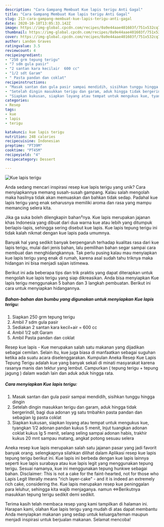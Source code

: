 ```yaml
---
description: "Cara Gampang Membuat Kue lapis terigu Anti Gagal"
title: "Cara Gampang Membuat Kue lapis terigu Anti Gagal"
slug: 213-cara-gampang-membuat-kue-lapis-terigu-anti-gagal
date: 2020-10-18T13:05:33.142Z
image: https://img-global.cpcdn.com/recipes/0a9e44aae401603f/751x532cq70/kue-lapis-terigu-foto-resep-utama.jpg
thumbnail: https://img-global.cpcdn.com/recipes/0a9e44aae401603f/751x532cq70/kue-lapis-terigu-foto-resep-utama.jpg
cover: https://img-global.cpcdn.com/recipes/0a9e44aae401603f/751x532cq70/kue-lapis-terigu-foto-resep-utama.jpg
author: Landon Graves
ratingvalue: 3.5
reviewcount: 4
recipeingredient:
- "250 grm tepung terigu"
- "7 sdm gula pasir"
- "2 santan kara kecilair  600 cc"
- "1/2 sdt Garam"
- " Pasta pandan dan coklat"
recipeinstructions:
- "Masak santan dan gula pasir sampai mendidih, sisihkan tunggu hingga dingin"
- "Setelah dingin masukkan terigu dan garam, aduk hingga tidak bergerindil, bagi dua adonan yg satu tmbahkn pasta pandan dan sebagian lg pasta coklat"
- "Siapkan kukusan, siapkan loyang atau tempat untuk mengukus kue, tyangkan 1/2 adonan pandan kukus 5 menit, lnjut tuangkan adonan coklat kukus lg 5 menit, selang seling sampai adonan habis, trakhir kukus 20 mnt sampau matang, angkat potong sesuau selera"
categories:
- Resep
tags:
- kue
- lapis
- terigu

katakunci: kue lapis terigu 
nutrition: 248 calories
recipecuisine: Indonesian
preptime: "PT39M"
cooktime: "PT45M"
recipeyield: "4"
recipecategory: Dessert

---
```



![Kue lapis terigu](https://img-global.cpcdn.com/recipes/0a9e44aae401603f/751x532cq70/kue-lapis-terigu-foto-resep-utama.jpg)

Anda sedang mencari inspirasi resep kue lapis terigu yang unik? Cara menyiapkannya memang susah-susah gampang. Kalau salah mengolah maka hasilnya tidak akan memuaskan dan bahkan tidak sedap. Padahal kue lapis terigu yang enak seharusnya memiliki aroma dan rasa yang mampu memancing selera kita.

Jika ga suka boleh dilengkapin bahan²nya. Kue lapis merupakan jajanan khas Indonesia yang dibuat dari dua warna kue atau lebih yang ditumpuk berlapis-lapis, sehingga sering disebut kue lapis. Kue lapis tepung terigu ini tidak kalah nikmat dengan kue lapis pada umumnya.

Banyak hal yang sedikit banyak berpengaruh terhadap kualitas rasa dari kue lapis terigu, mulai dari jenis bahan, lalu pemilihan bahan segar sampai cara membuat dan menghidangkannya. Tak perlu pusing kalau mau menyiapkan kue lapis terigu yang enak di rumah, karena asal sudah tahu triknya maka hidangan ini bisa menjadi sajian istimewa.


Berikut ini ada beberapa tips dan trik praktis yang dapat diterapkan untuk mengolah kue lapis terigu yang siap dikreasikan. Anda bisa menyiapkan Kue lapis terigu menggunakan 5 bahan dan 3 langkah pembuatan. Berikut ini cara untuk menyiapkan hidangannya.

<!--inarticleads1-->

##### Bahan-bahan dan bumbu yang digunakan untuk menyiapkan Kue lapis terigu:

1. Siapkan 250 grm tepung terigu
1. Ambil 7 sdm gula pasir
1. Sediakan 2 santan kara kecil+air = 600 cc
1. Ambil 1/2 sdt Garam
1. Ambil  Pasta pandan dan coklat


Resep kue lapis - Kue merupakan salah satu makanan yang dijadikan sebagai cemilan. Selain itu, kue juga biasa di manfaatkan sebagai suguhan ketika ada suatu acara diselenggarakan. Kumpulan Aneka Resep Kue Lapis Tepung Terigu adalah kue yang banyak sekali di minati masyarakat karena rasanya manis dan tektur yang lembut. Campurkan ( tepung terigu + tepung jagung ) dalam wadah lain dan aduk aduk hingga rata. 

<!--inarticleads2-->

##### Cara menyiapkan Kue lapis terigu:

1. Masak santan dan gula pasir sampai mendidih, sisihkan tunggu hingga dingin
1. Setelah dingin masukkan terigu dan garam, aduk hingga tidak bergerindil, bagi dua adonan yg satu tmbahkn pasta pandan dan sebagian lg pasta coklat
1. Siapkan kukusan, siapkan loyang atau tempat untuk mengukus kue, tyangkan 1/2 adonan pandan kukus 5 menit, lnjut tuangkan adonan coklat kukus lg 5 menit, selang seling sampai adonan habis, trakhir kukus 20 mnt sampau matang, angkat potong sesuau selera


Aneka resep kue lapis merupakan salah satu jajanan pasar yang jadi favorit banyak orang. selengkapnya silahkan dilihat dalam Aplikasi resep kue lapis tepung terigu berikut ini. Kue lapis ini berbeda dengan kue lapis lainnya seperti kue lapis surabaya atau kue lapis legit yang menggunakan tepung terigu. Sesuai namanya, kue ini menggunakan tepung hunkwe sebagai bahan. Disclaimer: This is not a cake for the faint-hearted, not for those who Lapis Legit literally means &#34;rich layer-cake&#34; - and it is indeed an extremely rich cake, considering the. Kue lapis merupakan resep kue peninggalan para leluhur, sehingga kita wajib menjaganya. namun ⇔Berikutnya masukkan tepung terigu sedikit demi sedikit. 

Terima kasih telah membaca resep yang kami tampilkan di halaman ini. Harapan kami, olahan Kue lapis terigu yang mudah di atas dapat membantu Anda menyiapkan makanan yang sedap untuk keluarga/teman maupun menjadi inspirasi untuk berjualan makanan. Selamat mencoba!
